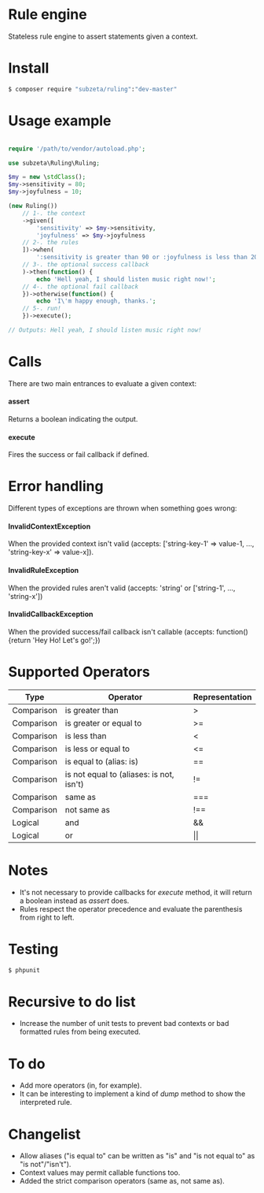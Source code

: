 # Rule engine
Stateless rule engine to assert statements given a context.

# Install
```bash
$ composer require "subzeta/ruling":"dev-master"
```

# Usage example
```php

require '/path/to/vendor/autoload.php';

use subzeta\Ruling\Ruling;

$my = new \stdClass();
$my->sensitivity = 80;
$my->joyfulness = 10;

(new Ruling())
    // 1-. the context
    ->given([
        'sensitivity' => $my->sensitivity,
        'joyfulness' => $my->joyfulness
    // 2-. the rules
    ])->when(
        ':sensitivity is greater than 90 or :joyfulness is less than 20'
    // 3-. the optional success callback
    )->then(function() {
        echo 'Hell yeah, I should listen music right now!';
    // 4-. the optional fail callback
    })->otherwise(function() {
        echo 'I\'m happy enough, thanks.';
    // 5-. run!
    })->execute();

// Outputs: Hell yeah, I should listen music right now!
```

# Calls
There are two main entrances to evaluate a given context:
#### assert
Returns a boolean indicating the output.
#### execute
Fires the success or fail callback if defined.

# Error handling
Different types of exceptions are thrown when something goes wrong:
#### InvalidContextException
When the provided context isn't valid (accepts: ['string-key-1' => value-1, ..., 'string-key-x' => value-x]).
#### InvalidRuleException
When the provided rules aren't valid (accepts: 'string' or ['string-1', ..., 'string-x']) 
#### InvalidCallbackException
When the provided success/fail callback isn't callable (accepts: function(){return 'Hey Ho! Let\'s go!';})

# Supported Operators
Type | Operator | Representation
---- | -------- | -----------
Comparison | is greater than | >
Comparison | is greater or equal to | >=
Comparison | is less than | <
Comparison | is less or equal to | <=
Comparison | is equal to (alias: is) | ==
Comparison | is not equal to (aliases: is not, isn't) | !=
Comparison | same as | ===
Comparison | not same as | !==
Logical | and | &&
Logical | or | \|\|

# Notes
* It's not necessary to provide callbacks for *execute* method, it will return a boolean instead as *assert* does.
* Rules respect the operator precedence and evaluate the parenthesis from right to left.

# Testing
```bash
$ phpunit
```

# Recursive to do list
* Increase the number of unit tests to prevent bad contexts or bad formatted rules from being executed.

# To do
* Add more operators (in, for example).
* It can be interesting to implement a kind of *dump* method to show the interpreted rule.

# Changelist
* Allow aliases ("is equal to" can be written as "is" and "is not equal to" as "is not"/"isn't").
* Context values may permit callable functions too.
* Added the strict comparison operators (same as, not same as).
